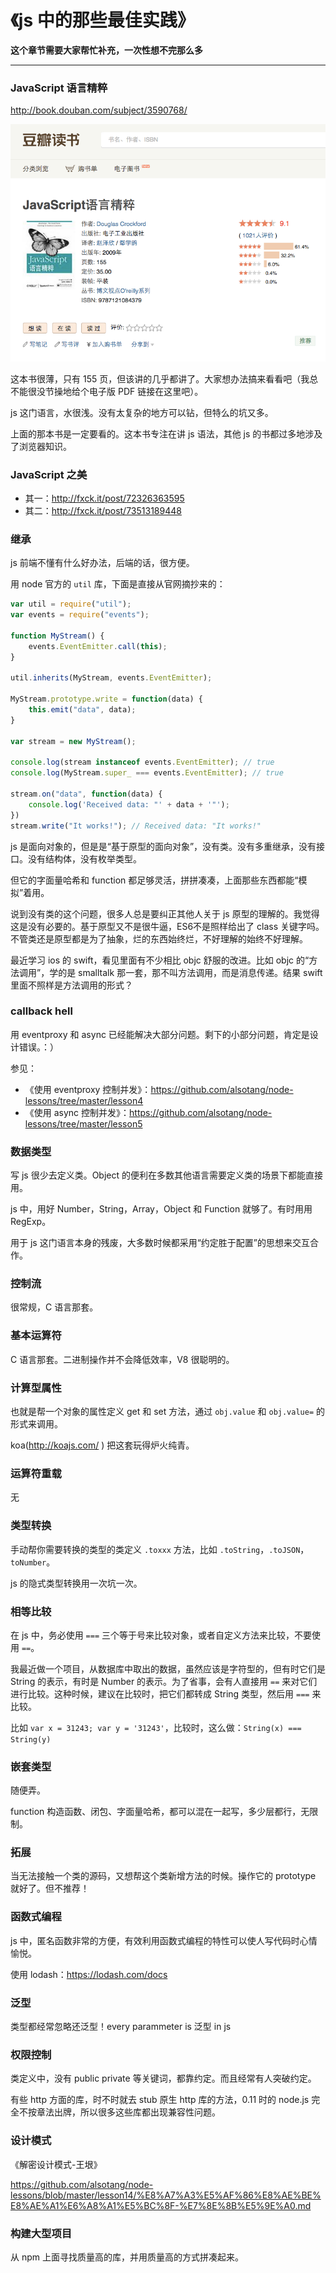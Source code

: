 # 《js 中的那些最佳实践》
**这个章节需要大家帮忙补充，一次性想不完那么多**

----

### JavaScript 语言精粹

http://book.douban.com/subject/3590768/

![](https://github.com/alsotang/node-lessons/blob/master/lesson14/1.png)

这本书很薄，只有 155 页，但该讲的几乎都讲了。大家想办法搞来看看吧（我总不能很没节操地给个电子版 PDF 链接在这里吧）。

js 这门语言，水很浅。没有太复杂的地方可以钻，但特么的坑又多。

上面的那本书是一定要看的。这本书专注在讲 js 语法，其他 js 的书都过多地涉及了浏览器知识。

### JavaScript 之美

* 其一：http://fxck.it/post/72326363595
* 其二：http://fxck.it/post/73513189448

### 继承

js 前端不懂有什么好办法，后端的话，很方便。

用 node 官方的 `util` 库，下面是直接从官网摘抄来的：

```js
var util = require("util");
var events = require("events");

function MyStream() {
    events.EventEmitter.call(this);
}

util.inherits(MyStream, events.EventEmitter);

MyStream.prototype.write = function(data) {
    this.emit("data", data);
}

var stream = new MyStream();

console.log(stream instanceof events.EventEmitter); // true
console.log(MyStream.super_ === events.EventEmitter); // true

stream.on("data", function(data) {
    console.log('Received data: "' + data + '"');
})
stream.write("It works!"); // Received data: "It works!"
```

js 是面向对象的，但是是“基于原型的面向对象”，没有类。没有多重继承，没有接口。没有结构体，没有枚举类型。

但它的字面量哈希和 function 都足够灵活，拼拼凑凑，上面那些东西都能“模拟”着用。

说到没有类的这个问题，很多人总是要纠正其他人关于 js 原型的理解的。我觉得这是没有必要的。基于原型又不是很牛逼，ES6不是照样给出了 class 关键字吗。不管类还是原型都是为了抽象，烂的东西始终烂，不好理解的始终不好理解。

最近学习 ios 的 swift，看见里面有不少相比 objc 舒服的改进。比如 objc 的“方法调用”，学的是 smalltalk 那一套，那不叫方法调用，而是消息传递。结果 swift 里面不照样是方法调用的形式？

### callback hell

用 eventproxy 和 async 已经能解决大部分问题。剩下的小部分问题，肯定是设计错误。：）

参见：

* 《使用 eventproxy 控制并发》：https://github.com/alsotang/node-lessons/tree/master/lesson4
* 《使用 async 控制并发》：https://github.com/alsotang/node-lessons/tree/master/lesson5

### 数据类型

写 js 很少去定义类。Object 的便利在多数其他语言需要定义类的场景下都能直接用。

js 中，用好 Number，String，Array，Object 和 Function 就够了。有时用用 RegExp。

用于 js 这门语言本身的残废，大多数时候都采用“约定胜于配置”的思想来交互合作。

### 控制流

很常规，C 语言那套。

### 基本运算符

C 语言那套。二进制操作并不会降低效率，V8 很聪明的。

### 计算型属性

也就是帮一个对象的属性定义 get 和 set 方法，通过 `obj.value` 和 `obj.value=` 的形式来调用。

koa(http://koajs.com/ ) 把这套玩得炉火纯青。

### 运算符重载

无

### 类型转换

手动帮你需要转换的类型的类定义 `.toxxx` 方法，比如 `.toString`，`.toJSON`，`toNumber`。

js 的隐式类型转换用一次坑一次。

### 相等比较

在 js 中，务必使用 `===` 三个等于号来比较对象，或者自定义方法来比较，不要使用 `==`。

我最近做一个项目，从数据库中取出的数据，虽然应该是字符型的，但有时它们是 String 的表示，有时是 Number 的表示。为了省事，会有人直接用 `==` 来对它们进行比较。这种时候，建议在比较时，把它们都转成 String 类型，然后用 `===` 来比较。

比如 `var x = 31243; var y = '31243'`，比较时，这么做：`String(x) === String(y)`

### 嵌套类型

随便弄。

function 构造函数、闭包、字面量哈希，都可以混在一起写，多少层都行，无限制。

### 拓展

当无法接触一个类的源码，又想帮这个类新增方法的时候。操作它的 prototype 就好了。但不推荐！

### 函数式编程

js 中，匿名函数非常的方便，有效利用函数式编程的特性可以使人写代码时心情愉悦。

使用 lodash：https://lodash.com/docs

### 泛型

类型都经常忽略还泛型！every parammeter is 泛型 in js

### 权限控制

类定义中，没有 public private 等关键词，都靠约定。而且经常有人突破约定。

有些 http 方面的库，时不时就去 stub 原生 http 库的方法，0.11 时的 node.js 完全不按章法出牌，所以很多这些库都出现兼容性问题。

### 设计模式

《解密设计模式-王垠》

https://github.com/alsotang/node-lessons/blob/master/lesson14/%E8%A7%A3%E5%AF%86%E8%AE%BE%E8%AE%A1%E6%A8%A1%E5%BC%8F-%E7%8E%8B%E5%9E%A0.md

### 构建大型项目

从 npm 上面寻找质量高的库，并用质量高的方式拼凑起来。
